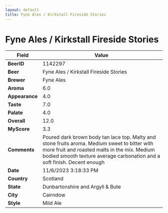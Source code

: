 ```yaml
---
layout: default
title: Fyne Ales / Kirkstall Fireside Stories
---
```


# Fyne Ales / Kirkstall Fireside Stories

| Field         | Value     |
|---------------|-----------|
| **BeerID** | 1142297 |
| **Beer** | Fyne Ales / Kirkstall Fireside Stories |
| **Brewer** | Fyne Ales |
| **Aroma** | 6.0 |
| **Appearance** | 4.0 |
| **Taste** | 7.0 |
| **Palate** | 4.0 |
| **Overall** | 12.0 |
| **MyScore** | 3.3 |
| **Comments** | Poured dark brown body tan lace top. Malty and stone fruits aroma. Medium sweet to bitter with more fruit and roasted malts in the mix. Medium bodied smooth texture average carbonation and a soft finish. Decent enough  |
| **Date** | 11/6/2023 3:18:33 PM |
| **Country** | Scotland |
| **State** | Dunbartonshire and Argyll & Bute |
| **City** | Cairndow |
| **Style** | Mild Ale |
